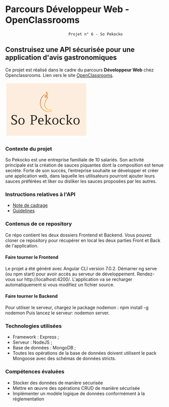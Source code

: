 # Parcours Développeur Web - OpenClassrooms  
                                Projet n° 6 - So Pekocko
## Construisez une API sécurisée pour une application d'avis gastronomiques

Ce projet est réalisé dans le cadre du parcours **Développeur Web** chez Openclassrooms.
Lien vers le site [OpenClassrooms](https://openclassrooms.com/fr/projects/676/assignment).

![Logo](Instructions/logo.jpg)

### Contexte du projet
So Pekocko est une entreprise familiale de 10 salariés. Son activité principale est la création de sauces piquantes dont la composition est tenue secrète. Forte de son succès, l’entreprise souhaite se développer et créer une application web, dans laquelle les utilisateurs pourront ajouter leurs sauces préférées et liker ou disliker les sauces proposées par les autres.

### Instructions relatives à l'API
* [Note de cadrage](Instructions/Cadrage.pdf)
* [Guidelines](Instructions/Guidelines.pdf)

### Contenus de ce repository
Ce répo contient les deux dossiers Frontend et Backend.
Vous pouvez cloner ce repository pour récupérer en local les deux parties Front et Back de l'application.

#### Faire tourner le Frontend
Le projet a été généré avec Angular CLI version 7.0.2.
Démarrer ng serve (ou npm start) pour avoir accès au serveur de développement. Rendez-vous sur http://localhost:4200/. L'application va se recharger automatiquement si vous modifiez un fichier source.

#### Faire tourner le Backend
Pour utiliser le serveur, chargez le package nodemon : npm install -g nodemon
Puis lancez le serveur: nodemon server.

### Technologies utilisées
* Framework : Express ;
* Serveur : NodeJS ;
* Base de données : MongoDB ;
* Toutes les opérations de la base de données doivent utilisent le pack Mongoose avec
des schémas de données stricts.

### Compétences évaluées
* Stocker des données de manière sécurisée
* Mettre en œuvre des opérations CRUD de manière sécurisée
* Implémenter un modèle logique de données conformément à la réglementation



